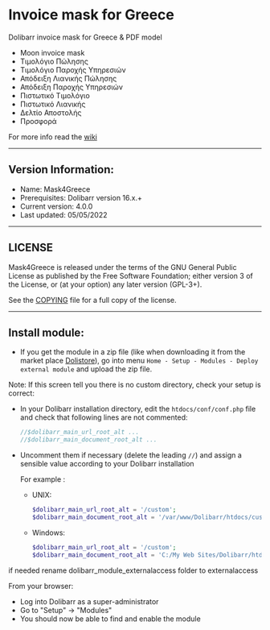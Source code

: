 # Invoice mask for Greece
Dolibarr invoice mask for Greece & PDF model

* Moon invoice mask
* Τιμολόγιο Πώλησης
* Τιμολόγιο Παροχής Υπηρεσιών
* Απόδειξη Λιανικής Πώλησης
* Απόδειξη Παροχής Υπηρεσιών
* Πιστωτικό Τιμολόγιο
* Πιστωτικό Λιανικής
* Δελτίο Αποστολής
* Προσφορά

For more info read the [wiki](https://github.com/TechnickSysAid/mask4greece/wiki)

***
## Version Information:
* Name: Mask4Greece
* Prerequisites: Dolibarr version 16.x.+
* Current version: 4.0.0
* Last updated: 05/05/2022
***

## LICENSE
Mask4Greece is released under the terms of the GNU General Public License as published by the Free Software Foundation; either version 3 of the License, or (at your option) any later version (GPL-3+).

See the [COPYING](https://github.com/Dolibarr/dolibarr/blob/develop/COPYING) file for a full copy of the license.


***
## Install module:
- If you get the module in a zip file (like when downloading it from the market place [Dolistore](https://www.dolistore.com)), go into
menu ```Home - Setup - Modules - Deploy external module``` and upload the zip file.


Note: If this screen tell you there is no custom directory, check your setup is correct: 

- In your Dolibarr installation directory, edit the ```htdocs/conf/conf.php``` file and check that following lines are not commented:

    ```php
    //$dolibarr_main_url_root_alt ...
    //$dolibarr_main_document_root_alt ...
    ```

- Uncomment them if necessary (delete the leading ```//```) and assign a sensible value according to your Dolibarr installation

    For example :

    - UNIX:
        ```php
        $dolibarr_main_url_root_alt = '/custom';
        $dolibarr_main_document_root_alt = '/var/www/Dolibarr/htdocs/custom';
        ```

    - Windows:
        ```php
        $dolibarr_main_url_root_alt = '/custom';
        $dolibarr_main_document_root_alt = 'C:/My Web Sites/Dolibarr/htdocs/custom';
        ```

if needed rename dolibarr_module_externalaccess folder to externalaccess
        


From your browser:

  - Log into Dolibarr as a super-administrator
  - Go to "Setup" -> "Modules"
  - You should now be able to find and enable the module
